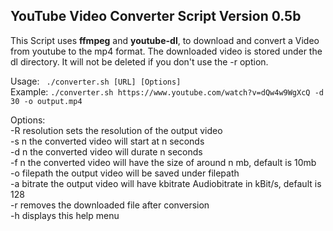 ## YouTube Video Converter Script Version 0.5b

This Script uses **ffmpeg** and **youtube-dl**, to download and convert a Video from youtube to the mp4 format. The downloaded video is stored under the dl directory. It will not be deleted if you don't use the -r option.

Usage: ``` ./converter.sh [URL] [Options]``` <br>
Example: ```./converter.sh https://www.youtube.com/watch?v=dQw4w9WgXcQ -d 30 -o output.mp4```<br>


Options:<br>
-R resolution sets the resolution of the output video<br>
-s n          the converted video will start at n seconds<br>
-d n          the converted video will durate n seconds<br>
-f n          the converted video will have the size of around n mb, default is 10mb<br>
-o filepath   the output video will be saved under filepath<br>
-a bitrate    the output video will have kbitrate Audiobitrate in kBit/s, default is 128<br>
-r            removes the downloaded file after conversion<br>
-h            displays this help menu<br>
